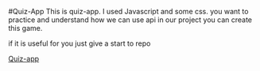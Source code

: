 #Quiz-App
This is quiz-app.
I used Javascript and some css.
you want to practice and understand how we can use api in our project you can create this game.

if it is useful for you just give a start to repo

[Quiz-app](https://pro-quiz-app.herokuapp.com/)
